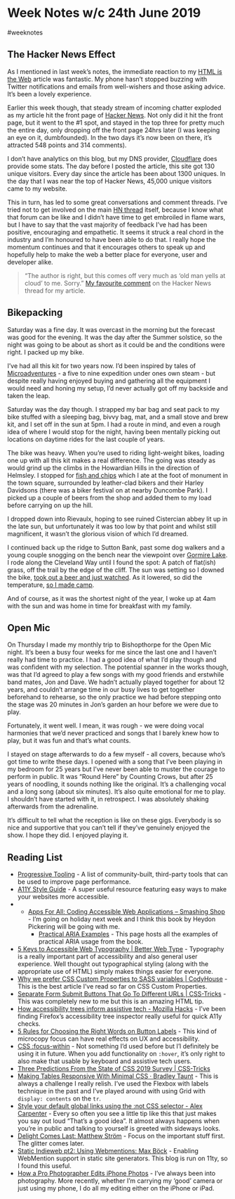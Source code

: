 # Week Notes w/c 24th June 2019
#weeknotes

## The Hacker News Effect
As I mentioned in last week’s notes, the immediate reaction to my [HTML is the Web](https://www.petelambert.com/journal/html-is-the-web/) article was fantastic. My phone hasn’t stopped buzzing with Twitter notifications and emails from well-wishers and those asking advice. It’s been a lovely experience.

Earlier this week though, that steady stream of incoming chatter exploded as my article hit the front page of [Hacker News](https://news.ycombinator.com). Not only did it hit the front page, but it went to the #1 spot, and stayed in the top three for pretty much the entire day, only dropping off the front page 24hrs later (I was keeping an eye on it, dumbfounded). In the two days it’s now been on there, it’s attracted 548 points and 314 comments). 

I don’t have analytics on this blog, but my DNS provider, [Cloudflare](https://cloudflare.com) does provide some stats. The day before I posted the article, this site got 130 unique visitors. Every day since the article has been about 1300 uniques. In the day that I was near the top of Hacker News, 45,000 unique visitors came to my website.

This in turn, has led to some great conversations and comment threads. I’ve tried not to get involved on the main [HN thread](https://news.ycombinator.com/item?id=20283207) itself, because I know what that forum can be like and I didn’t have time to get embroiled in flame wars, but I have to say that the vast majority of feedback I’ve had has been positive, encouraging and empathetic. It seems it struck a real chord in the industry and I’m honoured to have been able to do that. I really hope the momentum continues and that it encourages others to speak up and hopefully help to make the web a better place for everyone, user and developer alike.

> “The author is right, but this comes off very much as ‘old man yells at cloud’ to me. Sorry.”
 [My favourite comment](https://news.ycombinator.com/item?id=20286958) on the Hacker News thread for my article.


## Bikepacking

Saturday was a fine day. It was overcast in the morning but the forecast was good for the evening. It was the day after the Summer solstice, so the night was going to be about as short as it could be and the conditions were right. I packed up my bike.

I’ve had all this kit for two years now. I’d been inspired by tales of [Microadventures](https://www.alastairhumphreys.com/microadventures-landing/) - a five to nine expedition under ones own steam - but despite really having enjoyed buying and gathering all the equipment I would need and honing my setup, I’d never actually got off my backside and taken the leap.

Saturday was the day though. I strapped my bar bag and seat pack to my bike stuffed with a sleeping bag, bivvy bag, mat, and a small stove and brew kit, and I set off in the sun at 5pm. I had a route in mind, and even a rough idea of where I would stop for the night, having been mentally picking out locations on daytime rides for the last couple of years. 

The bike was heavy. When you’re used to riding light-weight bikes, loading one up with all this kit makes a real difference. The going was steady as would grind up the climbs in the Howardian Hills in the direction of Helmsley.  I stopped for [fish and chips](https://www.instagram.com/p/BzBYQwhFfh9/) which I ate at the foot of monument in the town square, surrounded by leather-clad bikers and their Harley Davidsons (there was a biker festival on at nearby Duncombe Park). I picked up a couple of beers from the shop and added them to my load before carrying on up the hill.

I dropped down into Rievaulx, hoping to see ruined Cistercian abbey lit up in the late sun, but unfortunately it was too low by that point and whilst still magnificent, it wasn’t the glorious vision of which I’d dreamed.

I continued back up the ridge to Sutton Bank, past some dog walkers and a young couple snogging on the bench near the viewpoint over [Gormire Lake](https://www.instagram.com/p/BzP3qAvletS/). I rode along the Cleveland Way until I found the spot: A patch of flat(ish) grass, off the trail by the edge of the cliff. The sun was setting so I downed the bike, [took out a beer and just watched](https://www.instagram.com/p/BzBkuOIFaLI/).  As it lowered, so did the temperature, [so I made camp](https://www.instagram.com/p/BzBo6CyFyKG/).

And of course, as it was the shortest night of the year, I woke up at 4am with the sun and was home in time for breakfast with my family.

## Open Mic
On Thursday I made my monthly trip to Bishopthorpe for the Open Mic night. It’s been a busy four weeks for me since the last one and I haven’t really had time to practice. I had a good idea of what I’d play though and was confident with my selection.  The potential spanner in the works though, was that I’d agreed to play a few songs with my good friends and erstwhile band mates, Jon and Dave. We hadn’t actually played together for about 12 years, and couldn’t arrange time in our busy lives to get together beforehand to rehearse, so the only practice we had before stepping onto the stage was 20 minutes in Jon’s garden an hour before we were due to play.

Fortunately, it went well. I mean, it was rough - we were doing vocal harmonies that we’d never practiced and songs that I barely knew how to play, but it was fun and that’s what counts.

I stayed on stage afterwards to do a few myself - all covers, because who’s got time to write these days. I opened with a song that I’ve been playing in my bedroom for 25 years but I’ve never been able to muster the courage to perform in public. It was “Round Here” by Counting Crows, but after 25 years of noodling, it sounds nothing like the original. It’s a challenging vocal and a long song (about six minutes). It’s also quite emotional for me to play. I shouldn’t have started with it, in retrospect. I was absolutely shaking afterwards from the adrenaline. 

It’s difficult to tell what the reception is like on these gigs. Everybody is so nice and supportive that you can’t tell if they’ve genuinely enjoyed the show. I hope they did. I enjoyed playing it.


## Reading List
* [Progressive Tooling](https://progressivetooling.com/) - A list of community-built, third-party tools that can be used to improve page performance.
* [A11Y Style Guide](https://a11y-style-guide.com/style-guide/) - A super useful resource featuring easy ways to make your websites more accessible. 
* * [Apps For All: Coding Accessible Web Applications – Smashing Shop](https://shop.smashingmagazine.com/products/apps-for-all) - I’m going on holiday next week and I think this book by Heydon Pickering will be going with me.
	* [Practical ARIA Examples](http://heydonworks.com/practical_aria_examples/) - This page hosts all the examples of practical ARIA usage from the book.
* [5 Keys to Accessible Web Typography | Better Web Type](https://betterwebtype.com/articles/2019/06/16/5-keys-to-accessible-web-typography/) - Typography is a really important part of accessibility and also general user experience. Well thought out typographical styling (along with the appropriate use of HTML) simply makes things easier for everyone.
* [Why we prefer CSS Custom Properties to SASS variables | CodyHouse](https://codyhouse.co/blog/post/css-custom-properties-vs-sass-variables) - This is the best article I’ve read so far on CSS Custom Properties. 
* [Separate Form Submit Buttons That Go To Different URLs | CSS-Tricks](https://css-tricks.com/separate-form-submit-buttons-go-different-urls/) - This was completely new to me but this is an amazing HTML tip.
* [How accessibility trees inform assistive tech - Mozilla Hacks](https://hacks.mozilla.org/2019/06/how-accessibility-trees-inform-assistive-tech/)  - I’ve been finding Firefox’s accessibility tree inspector really useful  for quick A11y checks.
* [5 Rules for Choosing the Right Words on Button Labels](https://uxmovement.com/buttons/5-rules-for-choosing-the-right-words-on-button-labels/) - This kind of microcopy focus can have real effects on UX and accessibility. 
* [CSS :focus-within](https://davidwalsh.name/css-focus-within) - Not something I’d used before but I’l definitely be using it in future.  When you add functionality on `:hover`, it’s only right to also make that usable by keyboard and assistive tech users.
* [Three Predictions From the State of CSS 2019 Survey | CSS-Tricks](https://css-tricks.com/three-predictions-from-the-state-of-css-2019-survey/)
* [Making Tables Responsive With Minimal CSS · Bradley Taunt](https://bradleytaunt.com/responsive-tables/) - This is always a challenge I really relish. I’ve used the Flexbox with labels technique in the past and I’ve played around with using Grid with `display: contents` on the `tr`. 
* [Style your default global links using the :not CSS selector - Alex Carpenter](https://alexcarpenter.me/screencasts/2019/02/global-link-styles/) - Every so often you see a little tip like this that just makes you say out loud “That’s a good idea”. It almost always happens when you’re in public and talking to yourself is greeted with sideways looks. 
* [Delight Comes Last: Matthew Ström](https://matthewstrom.com/writing/delight-comes-last/) - Focus on the important stuff first. The glitter comes later.
* [Static Indieweb pt2: Using Webmentions: Max Böck](https://mxb.dev/blog/using-webmentions-on-static-sites/) - Enabling WebMention support in static site generators. This blog is run on 11ty, so I found this useful. 
* [How a Pro Photographer Edits iPhone Photos](https://thewirecutter.com/blog/how-a-pro-photographer-edits-iphone-photos/?utm_source=rss&utm_medium=feed&utm_campaign=RSS%20Feed) - I’ve always been into photography. More recently, whether I’m carrying my ‘good’ camera or just using my phone, I do all my editing either on the iPhone or iPad.